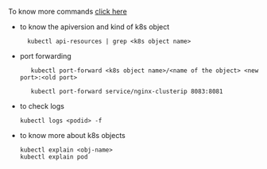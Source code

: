 To know more commands [click here](https://kubernetes.io/docs/reference/kubectl/quick-reference/)

- to know the apiversion and kind of k8s object  
  
      
        kubectl api-resources | grep <k8s object name>

- port forwarding
   
       
         kubectl port-forward <k8s object name>/<name of the object> <new port>:<old port>

         kubectl port-forward service/nginx-clusterip 8083:8081  
- to check logs 
  
    
      kubectl logs <podid> -f


- to know more about k8s objects
  
    
      kubectl explain <obj-name>
      kubectl explain pod


